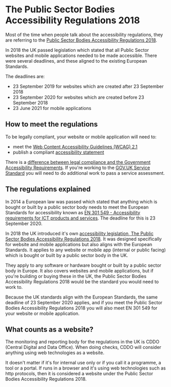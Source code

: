 # The Public Sector Bodies Accessibility Regulations 2018

Most of the time when people talk about the accessibility regulations, they are referring to the [Public Sector Bodies Accessibility Regulations 2018](https://www.legislation.gov.uk/uksi/2018/952/made).

In 2018 the UK passed legislation which stated that all Public Sector websites and mobile applications needed to be made accessible. There were several deadlines, and these aligned to the existing European Standards.

The deadlines are:
- 23 September 2019 for websites which are created after 23 September 2018
- 23 September 2020 for websites which are created before 23 September 2018
- 23 June 2021 for mobile applications

## How to meet the regulations

To be legally compliant, your website or mobile application will need to:
- meet the [Web Content Accessibility Guidelines (WCAG) 2.1](/accessibility-law/web-content-accessibility-guidelines)
- publish a compliant [accessibility statement](/accessibility-law/accessibility-statements)

<div class="govuk-inset-text">
  
  There is a [difference between legal compliance and the Government Accessibility Requirements](/accessibility-law/accessibility-regulations-vs-the-govuk-service-standard). If you're working to the [GOV.UK Service Standard](https://www.gov.uk/service-manual/service-standard) you will need to do additional work to pass a service assessment.

</div>

## The regulations explained

In 2014 a European law was passed which stated that anything which is bought or built by a public sector body needs to meet the European Standards for accessibility known as [EN&nbsp;301&nbsp;549 - Accessibility requirements for ICT products and services](https://www.etsi.org/deliver/etsi_en/301500_301599/301549/03.01.01_60/en_301549v030101p.pdf). The deadline for this is 23 September 2020.

In 2018 the UK introduced it's own [accessibility legislation, The Public Sector Bodies Accessibility Regulations 2018](https://www.legislation.gov.uk/uksi/2018/952/contents/made). It was designed specifically for website and mobile applications but also aligns with the European Standards. It applies to any website or mobile app (internal or public facing) which is bought or built by a public sector body in the UK.

They apply to any software or hardware bought or built by a public sector body in Europe. It also covers websites and mobile applications, but if you're building or buying these in the UK, the Public Sector Bodies Accessibility Regulations 2018 would be the standard you would need to work to.

<div class="govuk-inset-text">
  Because the UK standards align with the European Standards, the same deadline of 23 September 2020 applies, and if you meet the Public Sector Bodies Accessibility Regulations 2018 you will also meet EN&nbsp;301&nbsp;549 for your website or mobile application. 
</div>

## What counts as a website?

The monitoring and reporting body for the regulations in the UK is CDDO (Central Digital and Data Office). When doing checks, CDDO will consider anything using web technologies as a website.

It doesn't matter if it's for internal use only or if you call it a programme, a tool or a portal. If runs in a browser and it's using web technologies such as http protocols, then it is considered a website under the Public Sector Bodies Accessibility Regulations 2018.
